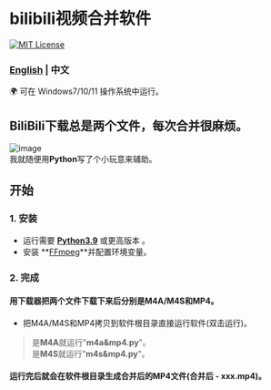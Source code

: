 # bilibili视频合并软件
[![MIT License](https://img.shields.io/badge/license-MIT-blue.svg?style=flat)](http://choosealicense.com/licenses/mit/)

### [English](README.md)  | 中文

🌍 可在 Windows7/10/11 操作系统中运行。

## BiliBili下载总是两个文件，每次合并很麻烦。
![image](https://github.com/YF-Eternal/bilibili-video-merge/assets/97782472/ae8f89d7-86ea-490d-b8ab-c44f30d289c6)  
我就随便用**Python**写了个小玩意来辅助。

## 开始
### 1. 安装
* 运行需要 **[Python3.9](https://python.org/downloads/)** 或更高版本 。
* 安装 **[FFmpeg](https://ffmpeg.org/download.html#get-packages)**并配置环境变量。

### 2. 完成
#### 用下载器把两个文件下载下来后分别是M4A/M4S和MP4。
* 把M4A/M4S和MP4拷贝到软件根目录直接运行软件(双击运行)。
> 是**M4A**就运行"**m4a&mp4.py**"。  
> 是**M4S**就运行"**m4s&mp4.py**"。
#### 运行完后就会在软件根目录生成合并后的MP4文件(合并后 - xxx.mp4)。
